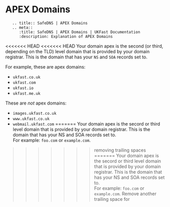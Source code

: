 # APEX Domains
```eval_rst
   .. title:: SafeDNS | APEX Domains
   .. meta::
      :title: SafeDNS | APEX Domains | UKFast Documentation
      :description: Explanation of APEX Domains

```

<<<<<<< HEAD
<<<<<<< HEAD
Your domain apex is the second (or third, depending on the TLD) level domain that is provided by your domain registrar. This is the domain that has your `NS` and `SOA` records set to.

For example, these are apex domains:

* `ukfast.co.uk`
* `ukfast.com`
* `ukfast.io`
* `ukfast.me.uk`

These are _not_ apex domains:

* `images.ukfast.co.uk`
* `www.ukfast.co.uk`
* `webmail.ukfast.com`
=======
Your domain apex is the secord or third level domain that is provided by your domain registrar. This is the domain that has your NS and SOA records set to.  
For example: `foo.com` or `example.com`.
>>>>>>> removing trailing spaces
=======
Your domain apex is the secord or third level domain that is provided by your domain registrar. This is the domain that has your NS and SOA records set to.</br>
For example: `foo.com` or `example.com`.
>>>>>>> Remove another trailing space for </br>
